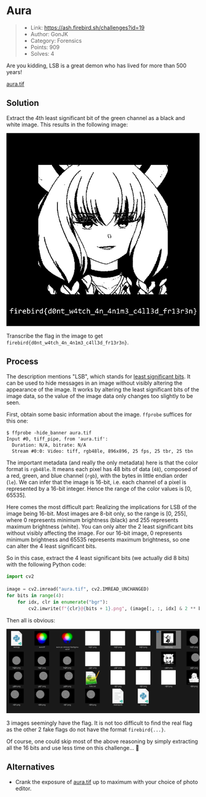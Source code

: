 # Aura

> - Link: <https://ash.firebird.sh/challenges?id=19>
> - Author: GonJK
> - Category: Forensics
> - Points: 909
> - Solves: 4

Are you kidding, LSB is a great demon who has lived for more than 500 years!

[aura.tif](attachments/aura.tif)

## Solution

Extract the 4th least significant bit of the green channel as a black and white image. This results in the following image:

![The 4th least significant bit of the green channel represented as a black and white image. The image contains an anime girl and the flag.](attachments/g@4.png)

Transcribe the flag in the image to get `firebird{d0nt_w4tch_4n_4n1m3_c4ll3d_fr13r3n}`.

## Process

The description mentions "LSB", which stands for [least significant bits](https://en.wikipedia.org/wiki/Bit_numbering#Least_significant_bit_in_digital_steganography). It can be used to hide messages in an image without visibly altering the appearance of the image. It works by altering the least significant bits of the image data, so the value of the image data only changes too slightly to be seen.

First, obtain some basic information about the image. `ffprobe` suffices for this one:

```shell
$ ffprobe -hide_banner aura.tif
Input #0, tiff_pipe, from 'aura.tif':
  Duration: N/A, bitrate: N/A
  Stream #0:0: Video: tiff, rgb48le, 896x896, 25 fps, 25 tbr, 25 tbn
```

The important metadata (and really the only metadata) here is that the color format is `rgb48le`. It means each pixel has 48 bits of data (`48`), composed of a red, green, and blue channel (`rgb`), with the bytes in little endian order (`le`). We can infer that the image is 16-bit, i.e. each channel of a pixel is represented by a 16-bit integer. Hence the range of the color values is [0, 65535].

Here comes the most difficult part: Realizing the implications for LSB of the image being 16-bit. Most images are 8-bit only, so the range is [0, 255], where 0 represents minimum brightness (black) and 255 represents maximum brightness (white). You can only alter the 2 least significant bits without visibly affecting the image. For our 16-bit image, 0 represents minimum brightness and 65535 represents maximum brightness, so one can alter the 4 least significant bits.

So in this case, extract the 4 least significant bits (we actually did 8 bits) with the following Python code:

```Python
import cv2

image = cv2.imread("aura.tif", cv2.IMREAD_UNCHANGED)
for bits in range(4):
    for idx, clr in enumerate("bgr"):
        cv2.imwrite(f"{clr}@{bits + 1}.png", (image[:, :, idx] & 2 ** bits) * (256 / 2 ** bits))
```

Then all is obvious:

![A screenshot of the file explorer showing the extracted images.](attachments/extracted.png)

3 images seemingly have the flag. It is not too difficult to find the real flag as the other 2 fake flags do not have the format `firebird{...}`.

Of course, one could skip most of the above reasoning by simply extracting all the 16 bits and use less time on this challenge... 🫠

## Alternatives

- Crank the exposure of [aura.tif](attachments/aura.tif) up to maximum with your choice of photo editor.
